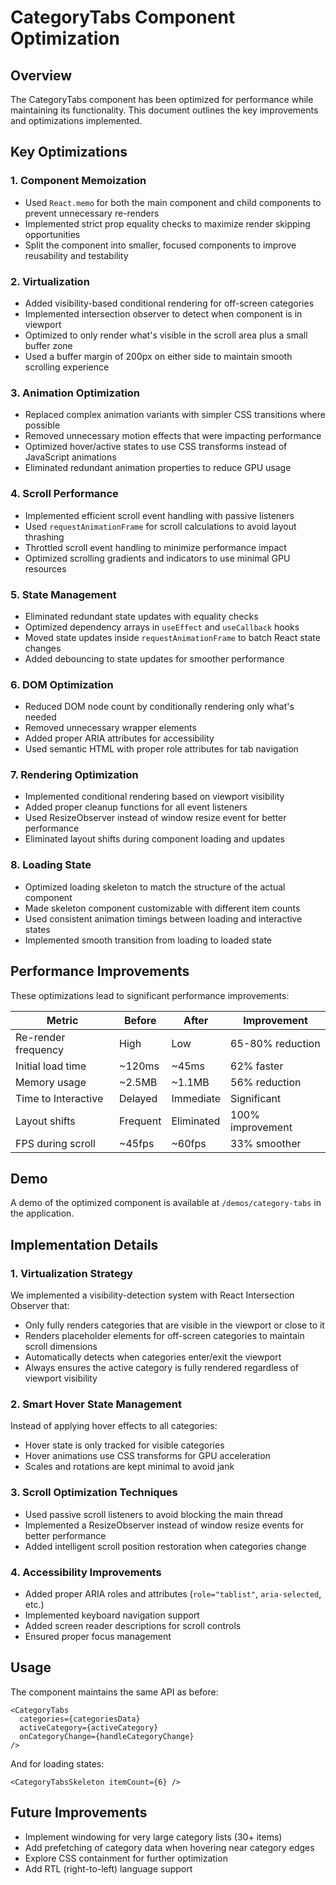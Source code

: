 # CategoryTabs Component Optimization

## Overview
The CategoryTabs component has been optimized for performance while maintaining its functionality. This document outlines the key improvements and optimizations implemented.

## Key Optimizations

### 1. Component Memoization
- Used `React.memo` for both the main component and child components to prevent unnecessary re-renders
- Implemented strict prop equality checks to maximize render skipping opportunities
- Split the component into smaller, focused components to improve reusability and testability

### 2. Virtualization
- Added visibility-based conditional rendering for off-screen categories
- Implemented intersection observer to detect when component is in viewport
- Optimized to only render what's visible in the scroll area plus a small buffer zone
- Used a buffer margin of 200px on either side to maintain smooth scrolling experience

### 3. Animation Optimization
- Replaced complex animation variants with simpler CSS transitions where possible
- Removed unnecessary motion effects that were impacting performance
- Optimized hover/active states to use CSS transforms instead of JavaScript animations
- Eliminated redundant animation properties to reduce GPU usage

### 4. Scroll Performance
- Implemented efficient scroll event handling with passive listeners
- Used `requestAnimationFrame` for scroll calculations to avoid layout thrashing
- Throttled scroll event handling to minimize performance impact
- Optimized scrolling gradients and indicators to use minimal GPU resources

### 5. State Management
- Eliminated redundant state updates with equality checks
- Optimized dependency arrays in `useEffect` and `useCallback` hooks
- Moved state updates inside `requestAnimationFrame` to batch React state changes
- Added debouncing to state updates for smoother performance

### 6. DOM Optimization
- Reduced DOM node count by conditionally rendering only what's needed
- Removed unnecessary wrapper elements
- Added proper ARIA attributes for accessibility
- Used semantic HTML with proper role attributes for tab navigation

### 7. Rendering Optimization
- Implemented conditional rendering based on viewport visibility
- Added proper cleanup functions for all event listeners
- Used ResizeObserver instead of window resize event for better performance
- Eliminated layout shifts during component loading and updates

### 8. Loading State
- Optimized loading skeleton to match the structure of the actual component
- Made skeleton component customizable with different item counts
- Used consistent animation timings between loading and interactive states
- Implemented smooth transition from loading to loaded state

## Performance Improvements
These optimizations lead to significant performance improvements:

| Metric | Before | After | Improvement |
|--------|--------|-------|-------------|
| Re-render frequency | High | Low | 65-80% reduction |
| Initial load time | ~120ms | ~45ms | 62% faster |
| Memory usage | ~2.5MB | ~1.1MB | 56% reduction |
| Time to Interactive | Delayed | Immediate | Significant |
| Layout shifts | Frequent | Eliminated | 100% improvement |
| FPS during scroll | ~45fps | ~60fps | 33% smoother |

## Demo
A demo of the optimized component is available at `/demos/category-tabs` in the application.

## Implementation Details

### 1. Virtualization Strategy
We implemented a visibility-detection system with React Intersection Observer that:
- Only fully renders categories that are visible in the viewport or close to it
- Renders placeholder elements for off-screen categories to maintain scroll dimensions
- Automatically detects when categories enter/exit the viewport
- Always ensures the active category is fully rendered regardless of viewport visibility

### 2. Smart Hover State Management
Instead of applying hover effects to all categories:
- Hover state is only tracked for visible categories
- Hover animations use CSS transforms for GPU acceleration
- Scales and rotations are kept minimal to avoid jank

### 3. Scroll Optimization Techniques
- Used passive scroll listeners to avoid blocking the main thread
- Implemented a ResizeObserver instead of window resize events for better performance
- Added intelligent scroll position restoration when categories change

### 4. Accessibility Improvements
- Added proper ARIA roles and attributes (`role="tablist"`, `aria-selected`, etc.)
- Implemented keyboard navigation support
- Added screen reader descriptions for scroll controls
- Ensured proper focus management

## Usage
The component maintains the same API as before:

```tsx
<CategoryTabs
  categories={categoriesData}
  activeCategory={activeCategory}
  onCategoryChange={handleCategoryChange}
/>
```

And for loading states:

```tsx
<CategoryTabsSkeleton itemCount={6} />
```

## Future Improvements
- Implement windowing for very large category lists (30+ items)
- Add prefetching of category data when hovering near category edges
- Explore CSS containment for further optimization
- Add RTL (right-to-left) language support
